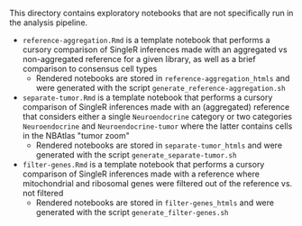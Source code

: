 This directory contains exploratory notebooks that are not specifically run in the analysis pipeline.

* `reference-aggregation.Rmd` is a template notebook that performs a cursory comparison of SingleR inferences made with an aggregated vs non-aggregated reference for a given library, as well as a brief comparison to consensus cell types
  * Rendered notebooks are stored in `reference-aggregation_htmls` and were generated with the script `generate_reference-aggregation.sh`
* `separate-tumor.Rmd` is a template notebook that performs a cursory comparison of SingleR inferences made with an (aggregated) reference that considers either a single `Neuroendocrine` category or two categories `Neuroendocrine` and `Neuroendocrine-tumor` where the latter contains cells in the NBAtlas "tumor zoom"
  * Rendered notebooks are stored in `separate-tumor_htmls` and were generated with the script `generate_separate-tumor.sh`
* `filter-genes.Rmd` is a template notebook that performs a cursory comparison of SingleR inferences made with a reference where mitochondrial and ribosomal genes were filtered out of the reference vs. not filtered
  * Rendered notebooks are stored in `filter-genes_htmls` and were generated with the script `generate_filter-genes.sh`
